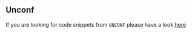 ## Unconf

If you are looking for code snippets from `UNCONF` please have a look [here](https://github.com/n0npax/python_demo)